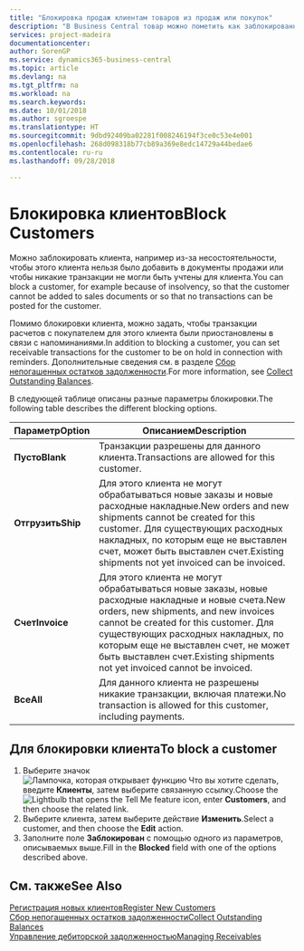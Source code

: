 ```yaml
---
title: "Блокировка продаж клиентам товаров из продаж или покупок"
description: "В Business Central товар можно пометить как заблокированный для продажи, покупки или всех целей."
services: project-madeira
documentationcenter: 
author: SorenGP
ms.service: dynamics365-business-central
ms.topic: article
ms.devlang: na
ms.tgt_pltfrm: na
ms.workload: na
ms.search.keywords: 
ms.date: 10/01/2018
ms.author: sgroespe
ms.translationtype: HT
ms.sourcegitcommit: 9dbd92409ba02281f008246194f3ce0c53e4e001
ms.openlocfilehash: 268d098318b77cb89a369e8edc14729a44bedae6
ms.contentlocale: ru-ru
ms.lasthandoff: 09/28/2018

---
```

# <a name="block-customers"></a><span data-ttu-id="1ab26-103">Блокировка клиентов</span><span class="sxs-lookup"><span data-stu-id="1ab26-103">Block Customers</span></span>
<span data-ttu-id="1ab26-104">Можно заблокировать клиента, например из-за несостоятельности, чтобы этого клиента нельзя было добавить в документы продажи или чтобы никакие транзакции не могли быть учтены для клиента.</span><span class="sxs-lookup"><span data-stu-id="1ab26-104">You can block a customer, for example because of insolvency, so that the customer cannot be added to sales documents or so that no transactions can be posted for the customer.</span></span>

<span data-ttu-id="1ab26-105">Помимо блокировки клиента, можно задать, чтобы транзакции расчетов с покупателем для этого клиента были приостановлены в связи с напоминаниями.</span><span class="sxs-lookup"><span data-stu-id="1ab26-105">In addition to blocking a customer, you can set receivable transactions for the customer to be on hold in connection with reminders.</span></span> <span data-ttu-id="1ab26-106">Дополнительные сведения см. в разделе [Сбор непогашенных остатков задолженности](receivables-collect-outstanding-balances.md).</span><span class="sxs-lookup"><span data-stu-id="1ab26-106">For more information, see [Collect Outstanding Balances](receivables-collect-outstanding-balances.md).</span></span>   

<span data-ttu-id="1ab26-107">В следующей таблице описаны разные параметры блокировки.</span><span class="sxs-lookup"><span data-stu-id="1ab26-107">The following table describes the different blocking options.</span></span>  

|<span data-ttu-id="1ab26-108">Параметр</span><span class="sxs-lookup"><span data-stu-id="1ab26-108">Option</span></span>|<span data-ttu-id="1ab26-109">Описанием</span><span class="sxs-lookup"><span data-stu-id="1ab26-109">Description</span></span>|  
|--------------------|------------|  
|<span data-ttu-id="1ab26-110">**Пусто**</span><span class="sxs-lookup"><span data-stu-id="1ab26-110">**Blank**</span></span>|<span data-ttu-id="1ab26-111">Транзакции разрешены для данного клиента.</span><span class="sxs-lookup"><span data-stu-id="1ab26-111">Transactions are allowed for this customer.</span></span>|
|<span data-ttu-id="1ab26-112">**Отгрузить**</span><span class="sxs-lookup"><span data-stu-id="1ab26-112">**Ship**</span></span>|<span data-ttu-id="1ab26-113">Для этого клиента не могут обрабатываться новые заказы и новые расходные накладные.</span><span class="sxs-lookup"><span data-stu-id="1ab26-113">New orders and new shipments cannot be created for this customer.</span></span> <span data-ttu-id="1ab26-114">Для существующих расходных накладных, по которым еще не выставлен счет, может быть выставлен счет.</span><span class="sxs-lookup"><span data-stu-id="1ab26-114">Existing shipments not yet invoiced can be invoiced.</span></span>|  
|<span data-ttu-id="1ab26-115">**Счет**</span><span class="sxs-lookup"><span data-stu-id="1ab26-115">**Invoice**</span></span>|<span data-ttu-id="1ab26-116">Для этого клиента не могут обрабатываться новые заказы, новые расходные накладные и новые счета.</span><span class="sxs-lookup"><span data-stu-id="1ab26-116">New orders, new shipments, and new invoices cannot be created for this customer.</span></span> <span data-ttu-id="1ab26-117">Для существующих расходных накладных, по которым еще не выставлен счет, не может быть выставлен счет.</span><span class="sxs-lookup"><span data-stu-id="1ab26-117">Existing shipments not yet invoiced cannot be invoiced.</span></span>|  
|<span data-ttu-id="1ab26-118">**Все**</span><span class="sxs-lookup"><span data-stu-id="1ab26-118">**All**</span></span>|<span data-ttu-id="1ab26-119">Для данного клиента не разрешены никакие транзакции, включая платежи.</span><span class="sxs-lookup"><span data-stu-id="1ab26-119">No transaction is allowed for this customer, including payments.</span></span>|  

## <a name="to-block-a-customer"></a><span data-ttu-id="1ab26-120">Для блокировки клиента</span><span class="sxs-lookup"><span data-stu-id="1ab26-120">To block a customer</span></span>  
1. <span data-ttu-id="1ab26-121">Выберите значок ![Лампочка, которая открывает функцию Что вы хотите сделать](media/ui-search/search_small.png "Что вы хотите сделать"), введите **Клиенты**, затем выберите связанную ссылку.</span><span class="sxs-lookup"><span data-stu-id="1ab26-121">Choose the ![Lightbulb that opens the Tell Me feature](media/ui-search/search_small.png "Tell me what you want to do") icon, enter **Customers**, and then choose the related link.</span></span>
2. <span data-ttu-id="1ab26-122">Выберите клиента, затем выберите действие **Изменить**.</span><span class="sxs-lookup"><span data-stu-id="1ab26-122">Select a customer, and then choose the **Edit** action.</span></span>
3. <span data-ttu-id="1ab26-123">Заполните поле **Заблокирован** с помощью одного из параметров, описываемых выше.</span><span class="sxs-lookup"><span data-stu-id="1ab26-123">Fill in the **Blocked** field with one of the options described above.</span></span>

## <a name="see-also"></a><span data-ttu-id="1ab26-124">См. также</span><span class="sxs-lookup"><span data-stu-id="1ab26-124">See Also</span></span>  
[<span data-ttu-id="1ab26-125">Регистрация новых клиентов</span><span class="sxs-lookup"><span data-stu-id="1ab26-125">Register New Customers</span></span>](sales-how-register-new-customers.md)  
[<span data-ttu-id="1ab26-126">Сбор непогашенных остатков задолженности</span><span class="sxs-lookup"><span data-stu-id="1ab26-126">Collect Outstanding Balances</span></span>](receivables-collect-outstanding-balances.md)  
[<span data-ttu-id="1ab26-127">Управление дебиторской задолженностью</span><span class="sxs-lookup"><span data-stu-id="1ab26-127">Managing Receivables</span></span>](receivables-manage-receivables.md)  

